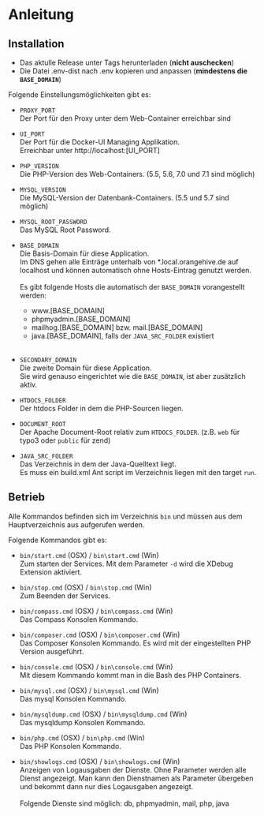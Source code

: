# Anleitung

## Installation

* Das aktulle Release unter Tags herunterladen (**nicht auschecken**)
* Die Datei .env-dist nach .env kopieren und anpassen (**mindestens die `BASE_DOMAIN`**)

Folgende Einstellungsmöglichkeiten gibt es:

* `PROXY_PORT`<br />
    Der Port für den Proxy unter dem Web-Container erreichbar sind

* `UI_PORT`<br />
    Der Port für die Docker-UI Managing Applikation.<br />
    Erreichbar unter ht<span>tp://</span>localhost:[UI_PORT]

* `PHP_VERSION`<br />
    Die PHP-Version des Web-Containers. (5.5, 5.6, 7.0 und 7.1 sind möglich)

* `MYSQL_VERSION`<br />
    Die MySQL-Version der Datenbank-Containers. (5.5 und 5.7 sind möglich)

* `MYSQL_ROOT_PASSWORD`<br />
    Das MySQL Root Password.

* `BASE_DOMAIN`<br />
    Die Basis-Domain für diese Application.<br />
    Im DNS gehen alle Einträge unterhalb von *.local.orangehive.de auf localhost und können automatisch ohne Hosts-Eintrag genutzt werden.<br />
    <br />
    Es gibt folgende Hosts die automatisch der `BASE_DOMAIN` vorangestellt werden:
    
    - w<span>ww</span>.[BASE_DOMAIN]
    - phpmyadmin.[BASE_DOMAIN]
    - mailhog.[BASE_DOMAIN] bzw. mail.[BASE_DOMAIN]
    - java.[BASE_DOMAIN], falls der `JAVA_SRC_FOLDER` existiert
    <br /><br />

* `SECONDARY_DOMAIN`<br />
    Die zweite Domain für diese Application.<br />
    Sie wird genauso eingerichtet wie die `BASE_DOMAIN`, ist aber zusätzlich aktiv.

* `HTDOCS_FOLDER`<br />
    Der htdocs Folder in dem die PHP-Sourcen liegen.

* `DOCUMENT_ROOT`<br />
    Der Apache Document-Root relativ zum `HTDOCS_FOLDER`. (z.B. `web` für typo3 oder `public` für zend)

* `JAVA_SRC_FOLDER`<br />
    Das Verzeichnis in dem der Java-Quelltext liegt.<br />
    Es muss ein build.xml Ant script im Verzeichnis liegen mit den target `run`.

## Betrieb

Alle Kommandos befinden sich im Verzeichnis `bin` und müssen aus dem Hauptverzeichnis aus aufgerufen werden.

Folgende Kommandos gibt es:

* `bin/start.cmd` (OSX) / `bin\start.cmd` (Win)<br />
    Zum starten der Services. Mit dem Parameter `-d` wird die XDebug Extension aktiviert.
 
* `bin/stop.cmd` (OSX) / `bin\stop.cmd` (Win)<br />
    Zum Beenden der Services.
  
* `bin/compass.cmd` (OSX) / `bin\compass.cmd` (Win)<br />
    Das Compass Konsolen Kommando.

* `bin/composer.cmd` (OSX) / `bin\composer.cmd` (Win)<br />
    Das Composer Konsolen Kommando. Es wird mit der eingestellten PHP Version ausgeführt.

* `bin/console.cmd` (OSX) / `bin\console.cmd` (Win)<br />
    Mit diesem Kommando kommt man in die Bash des PHP Containers.

* `bin/mysql.cmd` (OSX) / `bin\mysql.cmd` (Win)<br />
    Das mysql Konsolen Kommando.

* `bin/mysqldump.cmd` (OSX) / `bin\mysqldump.cmd` (Win)<br />
    Das mysqldump Konsolen Kommando.

* `bin/php.cmd` (OSX) / `bin\php.cmd` (Win)<br />
    Das PHP Konsolen Kommando.

* `bin/showlogs.cmd` (OSX) / `bin\showlogs.cmd` (Win)<br />
    Anzeigen von Logausgaben der Dienste. Ohne Parameter werden alle Dienst angezeigt. Man kann den Dienstnamen als Parameter übergeben und bekommt dann nur dies Logausgaben angezeigt.<br />
    <br />
    Folgende Dienste sind möglich: db, phpmyadmin, mail, php, java
